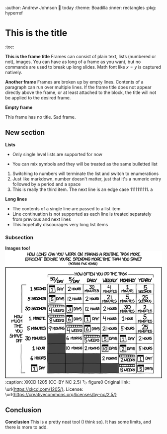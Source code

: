 :author: Andrew Johnson
:date: today
:theme: Boadilla
:inner: rectangles
:pkg: hyperref

# This is the title

:toc:

**This is the frame title**
Frames can consist of plain text, lists (numbered or not), images.
You can have as long of a frame as you want, but no commands
are used to break up long slides.
Math font like $x=y$ is captured natively.

**Another frame**
Frames are broken up by empty lines. Contents of a paragraph
can run over multiple lines. If the frame title does not
appear directly above the frame, or at least attached to the block,
the title will not be applied to the desired frame.

**Empty frame**

This frame has no title. 
Sad frame.

## New section

**Lists**
- Only single level lists are supported for now
* You can mix symbols and they will be treated as the same bulletted list
1. Switching to numbers will terminate the list and switch to enumerations
1. Just like markdown, number doesn't matter, just that it's a numeric entry followed by a period and a space
8. This is really the third item. The next line is an edge case
1111111111. a

**Long lines**
- The contents of a single line are passed to a list item
- Line continuation is not supported as each line is treated separately from previous and next lines
- This hopefully discourages very long list items

### Subsection

**Images too!**
![](assets/is_it_worth_the_time.png)
:caption: XKCD 1205 (CC-BY NC 2.5)
:label: figure0
Original link: \url{https://xkcd.com/1205/}.
License: \url{https://creativecommons.org/licenses/by-nc/2.5/}

## Conclusion

**Conclusion**
This is a pretty neat tool (I think so).
It has some limits, and there is more to add.
